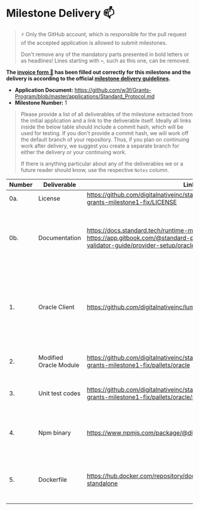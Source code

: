 # Milestone Delivery :mailbox:

> ⚡ Only the GitHub account, which is responsible for the pull request of the accepted application is allowed to submit milestones. 
> 
> Don't remove any of the mandatory parts presented in bold letters or as headlines! Lines starting with `>`, such as this one, can be removed.

**The [invoice form :pencil:](https://docs.google.com/forms/d/e/1FAIpQLSfmNYaoCgrxyhzgoKQ0ynQvnNRoTmgApz9NrMp-hd8mhIiO0A/viewform) has been filled out correctly for this milestone and the delivery is according to the official [milestone delivery guidelines](https://github.com/w3f/Grants-Program/blob/master/docs/milestone-deliverables-guidelines.md).**  

* **Application Document:** https://github.com/w3f/Grants-Program/blob/master/applications/Standard_Protocol.md 
* **Milestone Number:** 1

> Please provide a list of all deliverables of the milestone extracted from the initial application and a link to the deliverable itself. Ideally all links inside the below table should include a commit hash, which will be used for testing. If you don't provide a commit hash, we will work off the default branch of your repository. Thus, if you plan on continuing work after delivery, we suggest you create a separate branch for either the delivery or your continuing work. 
> 
> If there is anything particular about any of the deliverables we or a future reader should know, use the respective `Notes` column.

| Number | Deliverable            | Link                                                                                                           | Note                                                                                                              |
|--------|------------------------|----------------------------------------------------------------------------------------------------------------|-------------------------------------------------------------------------------------------------------------------|
| 0a.    | License                | https://github.com/digitalnativeinc/standard-substrate/blob/open-grants-milestone1-fix/LICENSE                     | Apache License 2.0                                                                                                |
| 0b.    | Documentation          | https://docs.standard.tech/runtime-modules/oracle  https://app.gitbook.com/@standard-protocol-1/s/standard-protocol-validator-guide/provider-setup/oracle-binary                                                                                     | Documentation will give high level overview of the oracle module and how to install oracle and validate                         |
| 1.     | Oracle Client          | https://github.com/digitalnativeinc/lumen                                                                      | Oracle client to receive information from external sources then submit information regularly to substrate runtime |
| 2.     | Modified Oracle Module | https://github.com/digitalnativeinc/standard-substrate/tree/open-grants-milestone1-fix/pallets/oracle              | Oracle module to register operators and batch                                                                     |
| 3.     | Unit test codes        | https://github.com/digitalnativeinc/standard-substrate/blob/open-grants-milestone1-fix/pallets/oracle/src/tests.rs | Unit test codes in `tests.rs` in each runtime module                                                              |
| 4.     | Npm binary             | https://www.npmjs.com/package/@digitalnative/lumen                                                             | We will provide a npm binary for oracle providers to install and run an oracle client                             |
| 5.     | Dockerfile             | https://hub.docker.com/repository/docker/standardprotocol/opportunity-standalone                               | Dockerfile for running Standard protocol binary will be provided                                                  |
